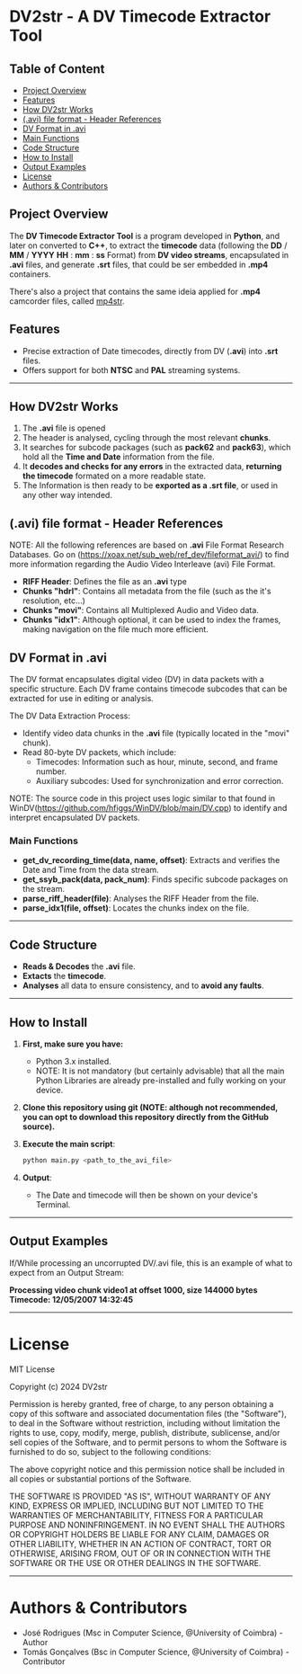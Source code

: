 # DV2str - A DV Timecode Extractor Tool

## Table of Content
- [Project Overview](#why-do-i-need-the-dv-timecode-extractor-tool)
- [Features](#features)
- [How DV2str Works](#how-dv2str-works)
- [(.avi) file format - Header References](#avi-file-format---header-references)
- [DV Format in .avi](#dv-format-in-avi)
- [Main Functions](#main-functions)
- [Code Structure](#code-structure)
- [How to Install](#how-to-install)
- [Output Examples](#output-examples)
- [License](#license)
- [Authors & Contributors](#authors--contributors)


## Project Overview

The **DV Timecode Extractor Tool** is a program developed in **Python**, and later on converted to **C++**, to extract the **timecode** data (following the **DD** / **MM** / **YYYY** **HH** : **mm** : **ss** Format) from **DV video streams**, encapsulated in **.avi** files, and generate **.srt** files, that could be ser embedded in **.mp4** containers.

There's also a project that contains the same ideia applied for **.mp4** camcorder files, called [mp4str](https://github.com/joserodpt/mp42str).

## Features

- Precise extraction of Date timecodes, directly from DV (**.avi**) into **.srt** files.
- Offers support for both **NTSC** and **PAL** streaming systems.


---


## How DV2str Works

1. The **.avi** file is opened
2. The header is analysed, cycling through the most relevant **chunks**.
3. It searches for subcode packages (such as **pack62** and **pack63**), which hold all the **Time and Date** information from the file.
4. It **decodes and checks for any errors** in the extracted data, **returning the timecode** formated on a more readable state.
5. The Information is then ready to be **exported as a .srt file**, or used in any other way intended.


## (.avi) file format - Header References

NOTE: All the following references are based on **.avi** File Format Research Databases.
Go on (https://xoax.net/sub_web/ref_dev/fileformat_avi/) to find more information regarding the Audio Video Interleave (avi) File Format.
- **RIFF Header**: Defines the file as an **.avi** type
- **Chunks "hdrl"**: Contains all metadata from the file (such as the it's resolution, etc...)
- **Chunks "movi"**: Contains all Multiplexed Audio and Video data.
- **Chunks "idx1"**: Although optional, it can be used to index the frames, making navigation on the file much more efficient.


## DV Format in .avi
The DV format encapsulates digital video (DV) in data packets with a specific structure. Each DV frame contains timecode subcodes that can be extracted for use in editing or analysis.

The DV Data Extraction Process:
- Identify video data chunks in the **.avi** file (typically located in the "movi" chunk).
- Read 80-byte DV packets, which include:
  - Timecodes: Information such as hour, minute, second, and frame number.
  - Auxiliary subcodes: Used for synchronization and error correction.

NOTE: The source code in this project uses logic similar to that found in WinDV(https://github.com/hfiggs/WinDV/blob/main/DV.cpp) to identify and interpret encapsulated DV packets.


### Main Functions
- **get_dv_recording_time(data, name, offset)**: Extracts and verifies the Date and Time from the data stream.
- **get_ssyb_pack(data, pack_num)**: Finds specific subcode packages on the stream.
- **parse_riff_header(file)**: Analyses the RIFF Header from the file.
- **parse_idx1(file, offset)**: Locates the chunks index on the file.


---


## Code Structure
- **Reads & Decodes** the **.avi** file.
- **Extacts** the **timecode**.
- **Analyses** all data to ensure consistency, and to **avoid any faults**.


---


## How to Install

1. **First, make sure you have:**
    - Python 3.x installed.
    - NOTE: It is not mandatory (but certainly advisable) that all the main Python Libraries are already pre-installed and fully working on your device.

2. **Clone this repository using git (NOTE: although not recommended, you can opt to download this repository directly from the GitHub source).**

3. **Execute the main script**:
    ```bash
    python main.py <path_to_the_avi_file>
    ```

4. **Output**:
   - The Date and timecode will then be shown on your device's Terminal.


---


## Output Examples

If/While processing an uncorrupted DV/.avi file, this is an example of what to expect from an Output Stream:

**Processing video chunk video1 at offset 1000, size 144000 bytes Timecode: 12/05/2007 14:32:45**


---


# License
MIT License

Copyright (c) 2024 DV2str

Permission is hereby granted, free of charge, to any person obtaining a copy
of this software and associated documentation files (the "Software"), to deal
in the Software without restriction, including without limitation the rights
to use, copy, modify, merge, publish, distribute, sublicense, and/or sell
copies of the Software, and to permit persons to whom the Software is
furnished to do so, subject to the following conditions:

The above copyright notice and this permission notice shall be included in all
copies or substantial portions of the Software.

THE SOFTWARE IS PROVIDED "AS IS", WITHOUT WARRANTY OF ANY KIND, EXPRESS OR
IMPLIED, INCLUDING BUT NOT LIMITED TO THE WARRANTIES OF MERCHANTABILITY,
FITNESS FOR A PARTICULAR PURPOSE AND NONINFRINGEMENT. IN NO EVENT SHALL THE
AUTHORS OR COPYRIGHT HOLDERS BE LIABLE FOR ANY CLAIM, DAMAGES OR OTHER
LIABILITY, WHETHER IN AN ACTION OF CONTRACT, TORT OR OTHERWISE, ARISING FROM,
OUT OF OR IN CONNECTION WITH THE SOFTWARE OR THE USE OR OTHER DEALINGS IN THE
SOFTWARE.

---


# Authors & Contributors
- José Rodrigues (Msc in Computer Science, @University of Coimbra) - Author
- Tomás Gonçalves (Bsc in Computer Science, @University of Coimbra) - Contributor
